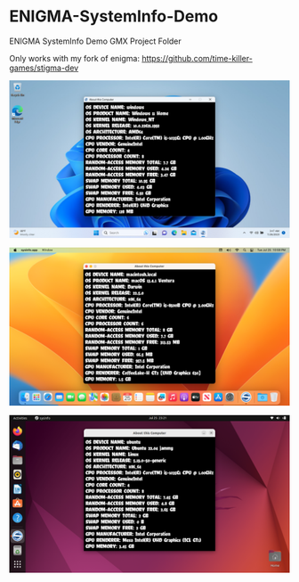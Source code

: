 # ENIGMA-SystemInfo-Demo
ENIGMA SystemInfo Demo GMX Project Folder

Only works with my fork of enigma: https://github.com/time-killer-games/stigma-dev

![Win32](https://github.com/time-killer-games/ENIGMA-SystemInfo-Demo/raw/main/win32.png "Win32")

![macOS](https://github.com/time-killer-games/ENIGMA-SystemInfo-Demo/raw/main/macos.png "macOS")

![Linux](https://github.com/time-killer-games/ENIGMA-SystemInfo-Demo/raw/main/linux.png "Linux")
